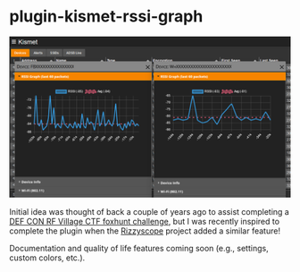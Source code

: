 # plugin-kismet-rssi-graph

![](screenshot1.png)

Initial idea was thought of back a couple of years ago to assist completing a [DEF CON RF Village CTF foxhunt challenge](https://github.com/rfhs/rfhs-wiki/wiki/RF-CTF-Foxhunt), but I was recently inspired to complete the plugin when the [Rizzyscope](https://github.com/GobiasSomeCoffeeCo/rizzyscope) project added a similar feature!

Documentation and quality of life features coming soon (e.g., settings, custom colors, etc.).
